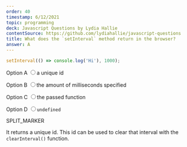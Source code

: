 ```yaml
---
order: 40
timestamp: 6/12/2021
topic: programming
deck: Javascript Questions by Lydia Hallie
contentSource: https://github.com/lydiahallie/javascript-questions
title: What does the `setInterval` method return in the browser?
answer: A
---
```


  

```javascript
setInterval(() => console.log('Hi'), 1000);
```


<label for="option-A">Option A</label>
<input type="radio" name="answer-option" id="option-A" value="A">a unique id</input>
    

<label for="option-B">Option B</label>
<input type="radio" name="answer-option" id="option-B" value="B">the amount of milliseconds specified</input>
    

<label for="option-C">Option C</label>
<input type="radio" name="answer-option" id="option-C" value="C">the passed function</input>
    

<label for="option-D">Option D</label>
<input type="radio" name="answer-option" id="option-D" value="D">`undefined`</input>
    




SPLIT_MARKER

It returns a unique id. This id can be used to clear that interval with the `clearInterval()` function.




